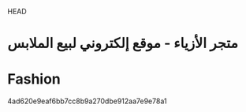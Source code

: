 HEAD
# متجر الأزياء - موقع إلكتروني لبيع الملابس


# Fashion
4ad620e9eaf6bb7cc8b9a270dbe912aa7e9e78a1
